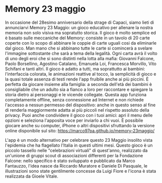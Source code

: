 # Memory 23 maggio
In occasione del 28esimo anniversario della strage di Capaci, siamo lieti di annunciarvi Memory 23 Maggio: un gioco educativo per allenare la nostra memoria non solo visiva ma sopratutto storica.
Il gioco è molto semplice ed è basato sulle meccaniche del Memory: consiste in un tavolo di 20 carte coperte con lo scopo di abbinare le coppie di carte uguali cosi da eliminarle dal gioco. Man mano che si abbinano tutte le carte si comincerà a svelare l'immagine sottostante che sarà a tema della legalità.
Ogni carta avrà il volto di uno degli eroi che si sono distinti nella lotta alla mafia: Giovanni Falcone, Paolo Borsellino, Agostino Catalano, Emanuela Loi, Francesca Morvillo, Vito Schifani e tanti altri.
Il gioco è adatto a tutti, ma soprattutto ai bambini: l'interfaccia colorata, le animazioni reattive al tocco, la semplicità di gioco e la quasi totale assenza di testi rende l'app fruibile anche ai più piccini.
È perfetta da giocare insieme alla famiglia: a seconda dell'età dei bambini è consigliabile che un adulto sia a fianco a loro per raccontare e spiegare la storia dietro ai personaggi e le vicende collegate.
Questa app funziona completamente offline, senza connessione ad Internet e non richiede l'accesso a nessun permesso del dispositivo: anche in questo senso al fine di renderla maggiormente adatta ai più piccoli nel rispetto assoluto della privacy.
Puoi anche condividere il gioco con i tuoi amici: apri il menu delle opzioni e seleziona l'apposita voce per inviarlo a chi vuoi.
È possibile giocare anche su computer, iPhone o altri dispositivi sfruttando la versione online disponibile sul sito: https://marco97pa.github.io/memory-23maggio/

L'app è un modo alternativo per celebrare questo 23 Maggio insolito vista l'epidemia che ha flagellato l'Italia in questi ultimi mesi.
Questo gioco è un piccolo tassello nelle "celebrazioni virtuali" di quest'anno, realizzato da un'unione di gruppi scout di associazioni differenti per la Fondazione Falcone:
nello specifico è stato sviluppato e pubblicato da Marco Fantauzzo, l'idea nasce da Riccardo Muratore e Daniele Di Pasquale, le illustrazioni sono state gentilmente concesse da Luigi Fiore e l'icona è stata realizzata da Gioele Vitale.
